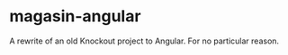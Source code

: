 magasin-angular
===============

A rewrite of an old Knockout project to Angular. For no particular reason.
